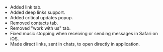 - Added link tab.
- Added deep links support.
- Added critical updates popup.
- Removed contacts tab.
- Removed "work with us" tab.
- Fixed music stopping when receiving or sending messages in Safari on iOS.
- Made direct links, sent in chats, to open directly in application.
